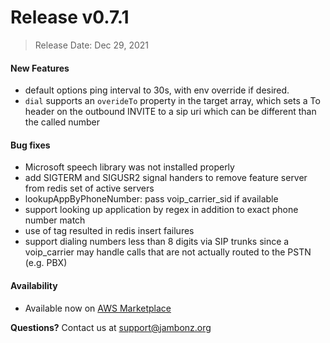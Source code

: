 # Release v0.7.1
> Release Date: Dec 29, 2021

#### New Features
- default options ping interval to 30s, with env override if desired.
- `dial` supports an `overideTo` property in the target array, which sets a To header on the outbound INVITE to a sip uri which can be different than the called number

#### Bug fixes
- Microsoft speech library was not installed properly
- add SIGTERM and SIGUSR2 signal handers to remove feature server from redis set of active servers
- lookupAppByPhoneNumber: pass voip_carrier_sid if available
- support looking up application by regex in addition to exact phone number match
- use of tag resulted in redis insert failures
- support dialing numbers less than 8 digits via SIP trunks since a voip_carrier may handle calls that are not actually routed to the PSTN (e.g. PBX)

#### Availability
- Available now on <a href="https://aws.amazon.com/marketplace/pp/prodview-55wp45fowbovo" target="_blank" >AWS Marketplace</a>

**Questions?** Contact us at <a href="mailto:support@jambonz.org">support@jambonz.org</a>